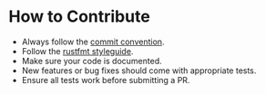 # How to Contribute

+ Always follow the [commit convention](./COMMIT-CONVENTION.md).
+ Follow the [rustfmt styleguide](https://github.com/rust-lang/rustfmt).
+ Make sure your code is documented.
+ New features or bug fixes should come with appropriate tests.
+ Ensure all tests work before submitting a PR.
